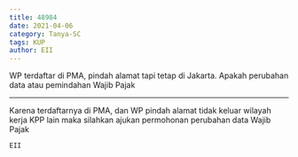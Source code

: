 ```yaml
---
title: 48984
date: 2021-04-06
category: Tanya-SC
tags: KUP
author: EII
---
```


WP terdaftar di PMA, pindah alamat tapi tetap di Jakarta. Apakah perubahan data atau pemindahan Wajib Pajak

---

Karena terdaftarnya di PMA, dan WP pindah alamat tidak keluar wilayah kerja KPP lain maka silahkan ajukan permohonan perubahan data Wajib Pajak

`EII`
